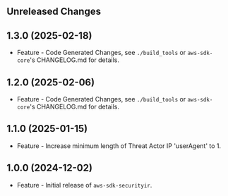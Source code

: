 Unreleased Changes
------------------

1.3.0 (2025-02-18)
------------------

* Feature - Code Generated Changes, see `./build_tools` or `aws-sdk-core`'s CHANGELOG.md for details.

1.2.0 (2025-02-06)
------------------

* Feature - Code Generated Changes, see `./build_tools` or `aws-sdk-core`'s CHANGELOG.md for details.

1.1.0 (2025-01-15)
------------------

* Feature - Increase minimum length of Threat Actor IP 'userAgent' to 1.

1.0.0 (2024-12-02)
------------------

* Feature - Initial release of `aws-sdk-securityir`.

